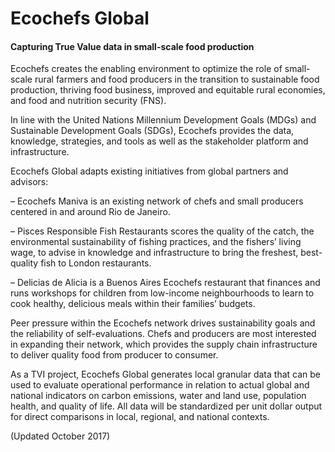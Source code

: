# Ecochefs Global

#### Capturing True Value data in small-scale food production

Ecochefs creates the enabling environment to optimize the role of small-scale rural farmers and food producers in the transition to sustainable food production, thriving food business, improved and equitable rural economies, and food and nutrition security \(FNS\).

In line with the United Nations Millennium Development Goals \(MDGs\) and Sustainable Development Goals \(SDGs\), Ecochefs provides the data, knowledge, strategies, and tools as well as the stakeholder platform and infrastructure.

Ecochefs Global adapts existing initiatives from global partners and advisors:

– Ecochefs Maniva is an existing network of chefs and small producers centered in and around Rio de Janeiro.

– Pisces Responsible Fish Restaurants scores the quality of the catch, the environmental sustainability of fishing practices, and the fishers’ living wage, to advise in knowledge and infrastructure to bring the freshest, best-quality fish to London restaurants.

– Delicias de Alicia is a Buenos Aires Ecochefs restaurant that finances and runs workshops for children from low-income neighbourhoods to learn to cook healthy, delicious meals within their families’ budgets.

Peer pressure within the Ecochefs network drives sustainability goals and the reliability of self-evaluations. Chefs and producers are most interested in expanding their network, which provides the supply chain infrastructure to deliver quality food from producer to consumer.

As a TVI project, Ecochefs Global generates local granular data that can be used to evaluate operational performance in relation to actual global and national indicators on carbon emissions, water and land use, population health, and quality of life. All data will be standardized per unit dollar output for direct comparisons in local, regional, and national contexts.

\(Updated October 2017\)

